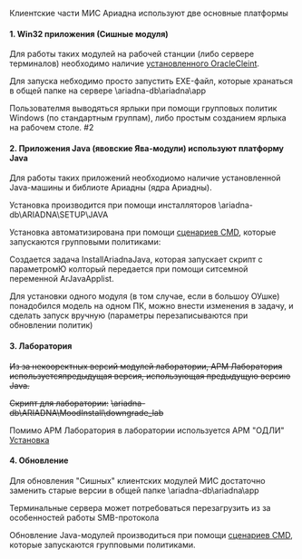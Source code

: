 Клиентские части МИС Ариадна используют две основные платформы
#### 1. Win32 приложения (Сишные модуля)
Для работы таких модулей на рабочей станции (либо сервере терминалов) необходимо наличие [установленного OracleCleint](OracleClient/OracleClient19.md).

Для запуска небходимо просто запустить EXE-файл, которые хранаться в общей папке на сервере \\ariadna-db\ariadna\app

Пользователмя выводяться ярлыки при помощи групповых политик Windows (по стандартным группам), либо простым созданием ярлыка на рабочем столе.
#2
#### 2. Приложения Java (явовские Ява-модули) используют платформу Java
Для работы таких приложений необходиомо наличие установленной Java-машины и библиоте Ариадны (ядра Ариадны).

Установка производится при помощи инсталляторов \\ariadna-db\ARIADNA\SETUP\JAVA

Установка автоматизирована при помощи [сценариев CMD](MoodInstall), которые запускаются групповыми политиками:

Создается задача InstallAriadnaJava, которая запускает скрипт с параметромЮ колторый передается при помощи ситсемной переменной ArJavaApplist.

Для установки одного модуля (в том случае, если в большоу ОУшке) понадобился модель на одном ПК, можно внести изменения в задачу, и сделать запуск вручную (параметры перезаписываются при обновлении политик)

#### 3. Лаборатория
~~Из за некооректных версий модулей лаборатории, АРМ Лаборатория используетсяпредыдущая версия, использующая предыдущую версию Java.~~

~~Скрипт для лаборатории:~~
~~\\ariadna-db\ARIADNA\MoodInstall\downgrade_lab~~


Помимо АРМ Лаборатория в лаборатории используется АРМ "ОДЛИ" [Установка](install_dli_client.md)


#### 4. Обновление
Для обновления "Сишных" клиентских модулей МИС достаточно заменить старые версии в общей папке \\ariadna-db\ariadna\app

Терминальные сервера может потребоваться перезагрузить из за особенностей работы SMB-протокола

Обновление Java-модулей производиться при помощи [сценариев CMD](MoodInstall), которые запускаются групповыми политиками.
